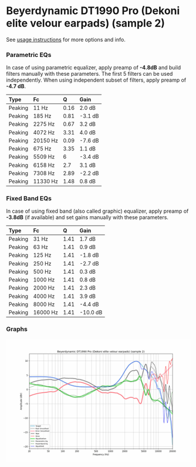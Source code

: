# Beyerdynamic DT1990 Pro (Dekoni elite velour earpads) (sample 2)
See [usage instructions](https://github.com/jaakkopasanen/AutoEq#usage) for more options and info.

### Parametric EQs
In case of using parametric equalizer, apply preamp of **-4.8dB** and build filters manually
with these parameters. The first 5 filters can be used independently.
When using independent subset of filters, apply preamp of **-4.7 dB**.

| Type    | Fc       |    Q | Gain    |
|:--------|:---------|:-----|:--------|
| Peaking | 11 Hz    | 0.16 | 2.0 dB  |
| Peaking | 185 Hz   | 0.81 | -3.1 dB |
| Peaking | 2275 Hz  | 0.67 | 3.2 dB  |
| Peaking | 4072 Hz  | 3.31 | 4.0 dB  |
| Peaking | 20150 Hz | 0.09 | -7.6 dB |
| Peaking | 675 Hz   | 3.35 | 1.1 dB  |
| Peaking | 5509 Hz  | 6    | -3.4 dB |
| Peaking | 6158 Hz  | 2.7  | 3.1 dB  |
| Peaking | 7308 Hz  | 2.89 | -2.2 dB |
| Peaking | 11330 Hz | 1.48 | 0.8 dB  |

### Fixed Band EQs
In case of using fixed band (also called graphic) equalizer, apply preamp of **-3.8dB**
(if available) and set gains manually with these parameters.

| Type    | Fc       |    Q | Gain     |
|:--------|:---------|:-----|:---------|
| Peaking | 31 Hz    | 1.41 | 1.7 dB   |
| Peaking | 63 Hz    | 1.41 | 0.9 dB   |
| Peaking | 125 Hz   | 1.41 | -1.8 dB  |
| Peaking | 250 Hz   | 1.41 | -2.7 dB  |
| Peaking | 500 Hz   | 1.41 | 0.3 dB   |
| Peaking | 1000 Hz  | 1.41 | 0.8 dB   |
| Peaking | 2000 Hz  | 1.41 | 2.3 dB   |
| Peaking | 4000 Hz  | 1.41 | 3.9 dB   |
| Peaking | 8000 Hz  | 1.41 | -4.4 dB  |
| Peaking | 16000 Hz | 1.41 | -10.0 dB |

### Graphs
![](./Beyerdynamic%20DT1990%20Pro%20(Dekoni%20elite%20velour%20earpads)%20(sample%202).png)